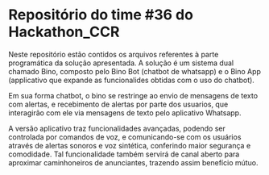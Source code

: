 # Repositório do time #36 do Hackathon_CCR
Neste repositório estão contidos os arquivos referentes à parte programática da solução apresentada.
A solução é um sistema dual chamado Bino, composto pelo Bino Bot (chatbot de whatsapp) e o Bino App (applicativo que expande as funcionalides obtidas com o uso do chatbot).

Em sua forma chatbot, o bino se restringe ao envio de mensagens de texto com alertas, e recebimento de alertas por parte dos usuarios, que interagirão com ele via mensagens de texto pelo aplicativo Whatsapp.

A versão aplicativo traz funcionalidades avançadas, podendo ser controlada por comandos de voz, e comunicando-se com os usuários através de alertas sonoros e voz sintética, conferindo maior segurança e comodidade. Tal funcionalidade também servirá de canal aberto para aproximar caminhoneiros de anunciantes, trazendo assim benefício mútuo.
